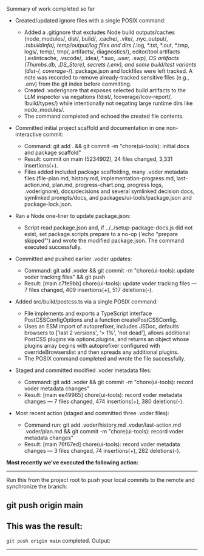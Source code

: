 Summary of work completed so far

- Created/updated ignore files with a single POSIX command:
  - Added a .gitignore that excludes Node build outputs/caches (node_modules/, dist/, build/, .cache/, .vite/, .nyc_output/, *.tsbuildinfo), temp/output/log files and dirs (*.log, *.txt, *.out, *.tmp, logs/, temp/, tmp/, artifacts/, diagnostics/), editor/tool artifacts (.eslintcache, .vscode/, .idea/, *.suo, *.user, *.swp), OS artifacts (Thumbs.db, .DS_Store), secrets (.env), and some build/test variants (dist-*/, coverage-*/). package.json and lockfiles were left tracked. A note was recorded to remove already-tracked sensitive files (e.g., .env) from the git index before committing.
  - Created .voderignore that exposes selected build artifacts to the LLM inspector via negations (!dist/, !coverage/lcov-report/, !build/types/) while intentionally not negating large runtime dirs like node_modules/.
  - The command completed and echoed the created file contents.

- Committed initial project scaffold and documentation in one non-interactive commit:
  - Command: git add . && git commit -m "chore(ui-tools): initial docs and package scaffold"
  - Result: commit on main (5234902), 24 files changed, 3,331 insertions(+).
  - Files added included package scaffolding, many .voder metadata files (file-plan.md, history.md, implementation-progress.md, last-action.md, plan.md, progress-chart.png, progress logs, .voderignore), docs/decisions and several symlinked decision docs, symlinked prompts/docs, and packages/ui-tools/package.json and package-lock.json.

- Ran a Node one-liner to update package.json:
  - Script read package.json and, if ../../setup-package-docs.js did not exist, set package.scripts.prepare to a no-op ('echo "prepare skipped"') and wrote the modified package.json. The command executed successfully.

- Committed and pushed earlier .voder updates:
  - Command: git add .voder && git commit -m "chore(ui-tools): update voder tracking files" && git push
  - Result: [main c7fe9bb] chore(ui-tools): update voder tracking files — 7 files changed, 409 insertions(+), 517 deletions(-).

- Added src/build/postcss.ts via a single POSIX command:
  - File implements and exports a TypeScript interface PostCSSConfigOptions and a function createPostCSSConfig.
  - Uses an ESM import of autoprefixer, includes JSDoc, defaults browsers to ['last 2 versions', '> 1%', 'not dead'], allows additional PostCSS plugins via options.plugins, and returns an object whose plugins array begins with autoprefixer configured with overrideBrowserslist and then spreads any additional plugins.
  - The POSIX command completed and wrote the file successfully.

- Staged and committed modified .voder metadata files:
  - Command: git add .voder && git commit -m "chore(ui-tools): record voder metadata changes"
  - Result: [main ee49965] chore(ui-tools): record voder metadata changes — 7 files changed, 474 insertions(+), 380 deletions(-).

- Most recent action (staged and committed three .voder files):
  - Command run: git add .voder/history.md .voder/last-action.md .voder/plan.md && git commit -m "chore(ui-tools): record voder metadata changes"
  - Result: [main 76f67ed] chore(ui-tools): record voder metadata changes — 3 files changed, 74 insertions(+), 282 deletions(-).

**Most recently we've executed the following action:**

---
Run this from the project root to push your local commits to the remote and synchronize the branch:

git push origin main
---

**This was the result:**
---
`git push origin main` completed.
Output:

---
